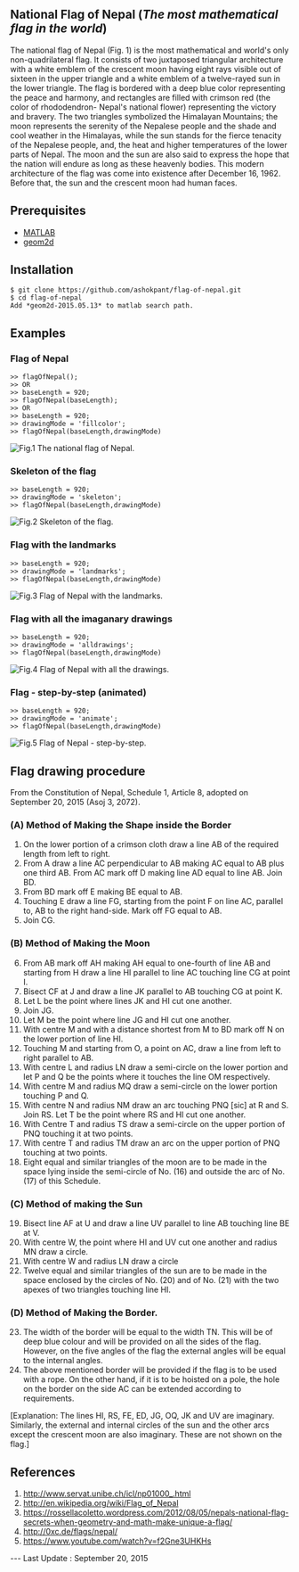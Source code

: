 <!---
Title:       |  Flag of Nepal
Subtitle:    |  The most mathematical flag in the world
Project:     |  nepali_national_flag
Author:      Ashok Kumar Pant 
Affiliation: Tribhuvan University, Kathmandu 
Web:         http://ashokpant.github.io
Date:        September 20, 2015 
-->

## **National Flag of Nepal** (*The most mathematical flag in the world*)
The national flag of Nepal (Fig. 1) is the most mathematical and world's only non-quadrilateral flag. It consists of two juxtaposed triangular architecture with a white emblem of the crescent moon having eight rays visible out of sixteen in the upper triangle and a white emblem of a twelve-rayed sun in the lower triangle. The flag is bordered with a deep blue color representing the peace and harmony, and rectangles are filled with crimson red (the color of rhododendron- Nepal's national flower) representing the victory and bravery. The two triangles symbolized the Himalayan Mountains; the moon represents the serenity of the Nepalese people and the shade and cool weather in the Himalayas, while the sun stands for the fierce tenacity of the Nepalese people, and, the heat and higher temperatures of the lower parts of Nepal. The moon and the sun are also said to express the hope that the nation will endure as long as these heavenly bodies. This modern architecture of the flag was come into existence after December 16, 1962. Before that, the sun and the crescent moon had human faces.


## Prerequisites
* [MATLAB](http://www.mathworks.com/products/matlab/)
* [geom2d](http://www.mathworks.com/matlabcentral/fileexchange/7844-geom2d)


## Installation
	$ git clone https://github.com/ashokpant/flag-of-nepal.git
	$ cd flag-of-nepal
	Add *geom2d-2015.05.13* to matlab search path.

## Examples

### Flag of Nepal
	>> flagOfNepal();
	>> OR
	>> baseLength = 920;
	>> flagOfNepal(baseLength);
	>> OR
	>> baseLength = 920;
	>> drawingMode = 'fillcolor';
	>> flagOfNepal(baseLength,drawingMode)
![Fig.1 The national flag of Nepal.](https://github.com/ashokpant/flag-of-nepal/blob/master/images/flag_of_nepal.png)

### Skeleton of the flag
	>> baseLength = 920;
	>> drawingMode = 'skeleton';
	>> flagOfNepal(baseLength,drawingMode)
![Fig.2 Skeleton of the flag.](https://github.com/ashokpant/flag-of-nepal/blob/master/images/flag_of_nepal_skeleton.png)

### Flag with the landmarks
	>> baseLength = 920;
	>> drawingMode = 'landmarks';
	>> flagOfNepal(baseLength,drawingMode)
![Fig.3 Flag of Nepal with the landmarks.](https://github.com/ashokpant/flag-of-nepal/blob/master/images/flag_of_nepal_landmarks.png)

### Flag with all the imaganary drawings
	>> baseLength = 920;
	>> drawingMode = 'alldrawings';
	>> flagOfNepal(baseLength,drawingMode)
![Fig.4 Flag of Nepal with all the drawings.](https://github.com/ashokpant/flag-of-nepal/blob/master/images/flag_of_nepal_alldrawings.gif)

### Flag - step-by-step (animated)
	>> baseLength = 920;
	>> drawingMode = 'animate';
	>> flagOfNepal(baseLength,drawingMode)
![Fig.5 Flag of Nepal - step-by-step.](https://github.com/ashokpant/flag-of-nepal/blob/master/images/flag_of_nepal_alldrawings.gif)

## Flag drawing procedure
From the Constitution of Nepal, Schedule 1, Article 8, adopted on September 20, 2015 (Asoj 3, 2072).

### (A) Method of Making the Shape inside the Border
1. On the lower portion of a crimson cloth draw a line AB of the required length from left to right.
2. From A draw a line AC perpendicular to AB making AC equal to AB plus one third AB. From AC mark off D making line AD equal to line AB. Join BD.
3. From BD mark off E making BE equal to AB.
4. Touching E draw a line FG, starting from the point F on line AC, parallel to, AB to the right hand-side. Mark off FG equal to AB.
5. Join CG.
### (B) Method of Making the Moon
6. From AB mark off AH making AH equal to one-fourth of line AB and starting from H draw a line HI parallel to line AC touching line CG at point I.
7. Bisect CF at J and draw a line JK parallel to AB touching CG at point K.
8. Let L be the point where lines JK and HI cut one another.
9. Join JG.
10. Let M be the point where line JG and HI cut one another.
11. With centre M and with a distance shortest from M to BD mark off N on the lower portion of line HI.
12. Touching M and starting from O, a point on AC, draw a line from left to right parallel to AB.
13. With centre L and radius LN draw a semi-circle on the lower portion and let P and Q be the points where it touches the line OM respectively.
14. With centre M and radius MQ draw a semi-circle on the lower portion touching P and Q.
15. With centre N and radius NM draw an arc touching PNQ [sic] at R and S. Join RS. Let T be the point where RS and HI cut one another.
16. With Centre T and radius TS draw a semi-circle on the upper portion of PNQ touching it at two points.
17. With centre T and radius TM draw an arc on the upper portion of PNQ touching at two points.
18. Eight equal and similar triangles of the moon are to be made in the space lying inside the semi-circle of No. (16) and outside the arc of No. (17) of this Schedule.
### (C) Method of making the Sun
19. Bisect line AF at U and draw a line UV parallel to line AB touching line BE at V.
20. With centre W, the point where HI and UV cut one another and radius MN draw a circle.
21. With centre W and radius LN draw a circle
22. Twelve equal and similar triangles of the sun are to be made in the space enclosed by the circles of No. (20) and of No. (21) with the two apexes of two triangles touching line HI.
### (D) Method of Making the Border.
23. The width of the border will be equal to the width TN. This will be of deep blue colour and will be provided on all the sides of the flag. However, on the five angles of the flag the external angles will be equal to the internal angles.
24. The above mentioned border will be provided if the flag is to be used with a rope. On the other hand, if it is to be hoisted on a pole, the hole on the border on the side AC can be extended according to requirements.

[Explanation: The lines HI, RS, FE, ED, JG, OQ, JK and UV are imaginary. Similarly, the external and internal circles of the sun and the other arcs except the crescent moon are also imaginary. These are not shown on the flag.]


## References
1. http://www.servat.unibe.ch/icl/np01000_.html
2. http://en.wikipedia.org/wiki/Flag_of_Nepal
3. https://rossellacoletto.wordpress.com/2012/08/05/nepals-national-flag-secrets-when-geometry-and-math-make-unique-a-flag/
4. http://0xc.de/flags/nepal/
5. https://www.youtube.com/watch?v=f2Gne3UHKHs


--- Last Update : September 20, 2015
